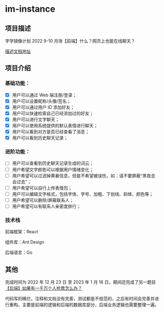 # im-instance

## 项目描述

字学镜像计划 2022 9-10 月场【前端】什么？网页上也能在线聊天？

[描述文档地址](https://bytedancecampus1.feishu.cn/docx/doxcnXKA7V4yr0sXdiX8KdaqnCe)

## 项目介绍

### 基础功能：

-   [x] 用户可以通过 Web 端注册/登录；
-   [x] 用户可以设置昵称/头像/签名；
-   [x] 用户可以通过用户 ID 添加好友；
-   [x] 用户可以快速检索自己已经添加过的好友；
-   [x] 用户可以进行文字聊天；
-   [x] 用户可以使用系统提供的默认表情进行聊天；
-   [x] 用户可以看到对方是否已经查看了消息；
-   [x] 用户可以看到历史聊天记录；

### 进阶功能：

-   [ ] 用户可以查看到历史聊天记录生成的词云；
-   [ ] 用户希望文字颜色可以根据用户情绪变化；
-   [ ] 用户希望可以过滤掉黄暴信息，但是不希望被误伤，如：请不要屏蔽“黑夜总会过去”；
-   [ ] 用户希望可以自行上传表情包；
-   [ ] 用户可以编辑文字格式，包括字体、字号、加粗、下划线、斜体、颜色等；
-   [ ] 用户希望可以删除/屏蔽联系人；
-   [ ] 用户希望可以有联系人亲密度排行；

### 技术栈

前端框架：React

组件库：Ant Design

后端语言：Go

## 其他

完成时间为 2022 年 12 月 23 日 至 2023 年 1 月 16 日，期间还完成了另一题目[【后端】如果有一千万个人抢票怎么办？](https://github.com/yulinJoseph/ByteDanceMirrorPlanBackend)

代码写的稀烂，注释和文档没有完善，测试都是不规范的，之后有时间会完善并进行重构，主要是前端的逻辑和后端的数据库部分，后端业务逻辑也需要整理一遍。
